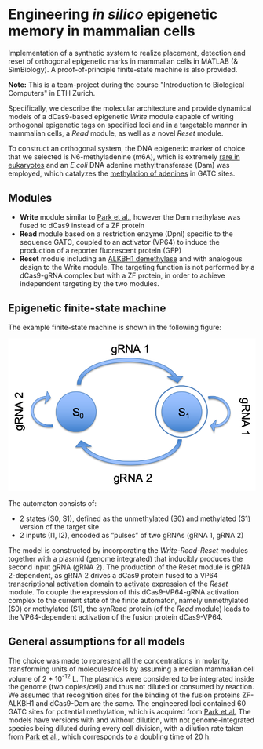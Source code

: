 # Engineering _in silico_ epigenetic memory in mammalian cells

Implementation of a synthetic system to realize placement, detection and reset of orthogonal epigenetic marks in mammalian cells in MATLAB (& SimBiology). A proof-of-principle finite-state machine is also provided.

**Note:** This is a team-project during the course "Introduction to Biological Computers" in ETH Zurich.

Specifically, we describe the molecular architecture and provide dynamical models of a dCas9-based epigenetic _Write_ module capable of writing orthogonal epigenetic tags on specified loci and in a targetable manner in mammalian cells, a _Read_ module, as well as a novel _Reset_ module.

To construct an orthogonal system, the DNA epigenetic marker of choice that we selected is N6-methyladenine (m6A), which is extremely [rare in eukaryotes](https://link.springer.com/article/10.1007/s11008-005-0064-2) and an _E.coli_ DNA adenine methyltransferase (Dam) was employed, which catalyzes the [methylation of adenines](https://www.sciencedirect.com/science/article/pii/S0092867418314612) in GATC sites.

## Modules

* **Write** module similar to [Park et al.](https://www.sciencedirect.com/science/article/pii/S0092867418314612), however the Dam methylase was fused to dCas9 instead of a ZF protein
* **Read** module  based on a restriction enzyme (DpnI) specific to the sequence GATC, coupled to an activator (VP64) to induce the production of a reporter fluorescent protein (GFP)
* **Reset** module including an [ALKBH1 demethylase](https://www.sciencedirect.com/science/article/pii/S109727651830460X) and with analogous design to the Write module. The targeting function is not performed by a dCas9-gRNA complex but with a ZF protein, in order to achieve independent targeting by the two modules.

## Epigenetic finite-state machine

The example finite-state machine is shown in the following figure:

![Finite-state machine implemented by the synthetic epigenetic system](https://github.com/Ariwor/in-silico-epigenetic-memory/blob/master/Example_state_machine.png)

The automaton consists of:

* 2 states (S0, S1), defined as the unmethylated (S0) and methylated (S1) version of the target site
* 2 inputs (I1, I2), encoded as ”pulses” of two gRNAs (gRNA 1, gRNA 2)

The model is constructed by incorporating the _Write-Read-Reset_ modules together with a plasmid (genome integrated) that inducibly produces the second input gRNA (gRNA 2). The production of the Reset module is gRNA 2-dependent, as gRNA 2 drives a dCas9 protein fused to a VP64 transcriptional activation domain to [activate](https://www.nature.com/articles/nmeth.2598/) expression of the _Reset_ module. To couple the expression of this dCas9-VP64-gRNA activation complex to the current state of the finite automaton, namely unmethylated (S0) or methylated (S1), the synRead protein (of the _Read_ module) leads to the VP64-dependent activation of the fusion protein dCas9-VP64.

## General assumptions for all models

The choice was made to represent all the concentrations in molarity, transforming units of molecules/cells by assuming a median mammalian cell volume of 2 * 10<sup>-12</sup> L. The plasmids were considered to be integrated inside the genome (two copies/cell) and thus not diluted or consumed by reaction. We assumed that recognition sites for the binding of the fusion proteins ZF-ALKBH1 and dCas9-Dam are the same. The engineered loci contained 60 GATC sites for potential methylation, which is acquired from [Park et al.](https://www.sciencedirect.com/science/article/pii/S0092867418314612) The models have versions with and without dilution, with not genome-integrated species being diluted during every cell division, with a dilution rate taken from [Park et al.](https://www.sciencedirect.com/science/article/pii/S0092867418314612), which corresponds to a doubling time of 20 h.
